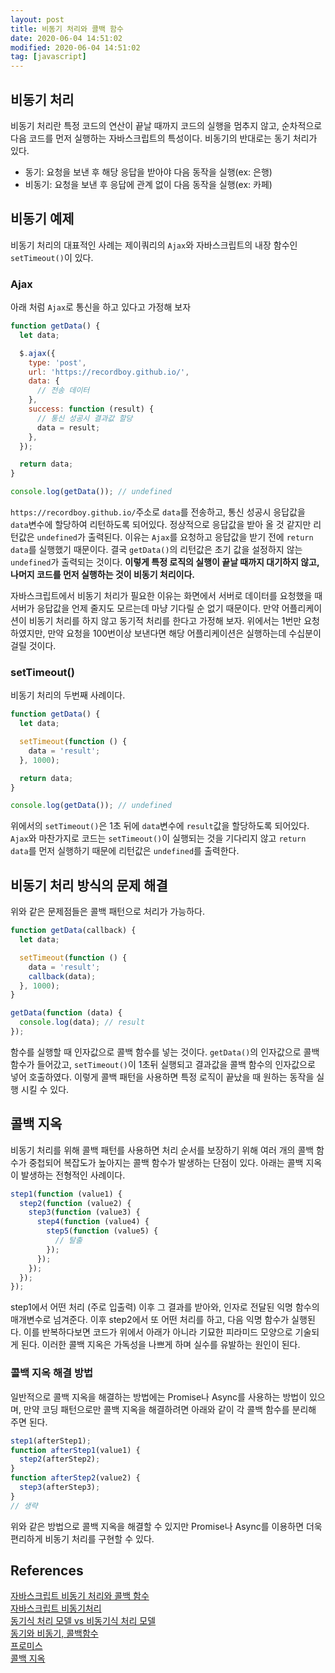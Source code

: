 ```yaml
---
layout: post
title: 비동기 처리와 콜백 함수
date: 2020-06-04 14:51:02
modified: 2020-06-04 14:51:02
tag: [javascript]
---
```


## 비동기 처리
비동기 처리란 특정 코드의 연산이 끝날 때까지 코드의 실행을 멈추지 않고, 순차적으로 다음 코드를 먼저 실행하는 자바스크립트의 특성이다. 비동기의 반대로는 동기 처리가 있다.
* 동기: 요청을 보낸 후 해당 응답을 받아야 다음 동작을 실행(ex: 은행)
* 비동기: 요청을 보낸 후 응답에 관계 없이 다음 동작을 실행(ex: 카페)

## 비동기 예제
비동기 처리의 대표적인 사례는 제이쿼리의 `Ajax`와 자바스크립트의 내장 함수인 `setTimeout()`이 있다.

### Ajax
아래 처럼 `Ajax`로 통신을 하고 있다고 가정해 보자

```javascript
function getData() {
  let data;

  $.ajax({
    type: 'post',
    url: 'https://recordboy.github.io/',
    data: {
      // 전송 데이터
    },
    success: function (result) {
      // 통신 성공시 결과값 할당
      data = result;
    },
  });

  return data;
}

console.log(getData()); // undefined

```

`https://recordboy.github.io/`주소로 `data`를 전송하고, 통신 성공시 응답값을 `data`변수에 할당하여 리턴하도록 되어있다. 정상적으로 응답값을 받아 올 것 같지만 리턴값은 `undefined`가 출력된다. 이유는 `Ajax`를 요청하고 응답값을 받기 전에 `return data`를 실행했기 때문이다. 결국 `getData()`의 리턴값은 초기 값을 설정하지 않는 `undefined`가 출력되는 것이다. **이렇게 특정 로직의 실행이 끝날 때까지 대기하지 않고, 나머지 코드를 먼저 실행하는 것이 비동기 처리이다.** 

자바스크립트에서 비동기 처리가 필요한 이유는 화면에서 서버로 데이터를 요청했을 때 서버가 응답값을 언제 줄지도 모르는데 마냥 기다릴 순 없기 때문이다. 만약 어플리케이션이 비동기 처리를 하지 않고 동기적 처리를 한다고 가정해 보자. 위에서는 1번만 요청하였지만, 만약 요청을 100번이상 보낸다면 해당 어플리케이션은 실행하는데 수십분이 걸릴 것이다. 

### setTimeout()
비동기 처리의 두번째 사례이다.

```javascript
function getData() {
  let data;

  setTimeout(function () {
    data = 'result';
  }, 1000);

  return data;
}

console.log(getData()); // undefined

```

위에서의 `setTimeout()`은 1초 뒤에 `data`변수에 `result`값을 할당하도록 되어있다. `Ajax`와 마찬가지로 코드는 `setTimeout()`이 실행되는 것을 기다리지 않고 `return data`를 먼저 실행하기 때문에 리턴값은 `undefined`를 출력한다.

## 비동기 처리 방식의 문제 해결
위와 같은 문제점들은 콜백 패턴으로 처리가 가능하다.

```javascript
function getData(callback) {
  let data;

  setTimeout(function () {
    data = 'result';
    callback(data);
  }, 1000);
}

getData(function (data) {
  console.log(data); // result
});
```

함수를 실행할 때 인자값으로 콜백 함수를 넣는 것이다. `getData()`의 인자값으로 콜백 함수가 들어갔고, `setTimeout()`이 1초뒤 실행되고 결과값을 콜백 함수의 인자값으로 넣어 호출하였다. 이렇게 콜백 패턴을 사용하면 특정 로직이 끝났을 때 원하는 동작을 실행 시킬 수 있다.

## 콜백 지옥
비동기 처리를 위해 콜백 패턴를 사용하면 처리 순서를 보장하기 위해 여러 개의 콜백 함수가 중첩되어 복잡도가 높아지는 콜백 함수가 발생하는 단점이 있다. 아래는 콜백 지옥이 발생하는 전형적인 사례이다.

```javascript
step1(function (value1) {
  step2(function (value2) {
    step3(function (value3) {
      step4(function (value4) {
        step5(function (value5) {
          // 탈출
        });
      });
    });
  });
});
```

step1에서 어떤 처리 (주로 입출력) 이후 그 결과를 받아와, 인자로 전달된 익명 함수의 매개변수로 넘겨준다. 이후 step2에서 또 어떤 처리를 하고, 다음 익명 함수가 실행된다. 이를 반복하다보면 코드가 위에서 아래가 아니라 기묘한 피라미드 모양으로 기술되게 된다. 이러한 콜백 지옥은 가독성을 나쁘게 하며 실수를 유발하는 원인이 된다.

### 콜백 지옥 해결 방법
일반적으로 콜백 지옥을 해결하는 방법에는 Promise나 Async를 사용하는 방법이 있으며, 만약 코딩 패턴으로만 콜백 지옥을 해결하려면 아래와 같이 각 콜백 함수를 분리해 주면 된다.

```javascript
step1(afterStep1);
function afterStep1(value1) {
  step2(afterStep2);
}
function afterStep2(value2) {
  step3(afterStep3);
}
// 생략
```

위와 같은 방법으로 콜백 지옥을 해결할 수 있지만 Promise나 Async를 이용하면 더욱 편리하게 비동기 처리를 구현할 수 있다.

## References
[자바스크립트 비동기 처리와 콜백 함수](https://joshua1988.github.io/web-development/javascript/javascript-asynchronous-operation/)  
[자바스크립트 비동기처리](https://medium.com/@yoohl/자바스크립트-비동기-동기-ac9495e42d0)  
[동기식 처리 모델 vs 비동기식 처리 모델](https://poiemaweb.com/js-async)  
[동기와 비동기, 콜백함수](https://pro-self-studier.tistory.com/89)  
[프로미스](https://poiemaweb.com/es6-promise)  
[콜백 지옥](https://librewiki.net/wiki/콜백_지옥)

